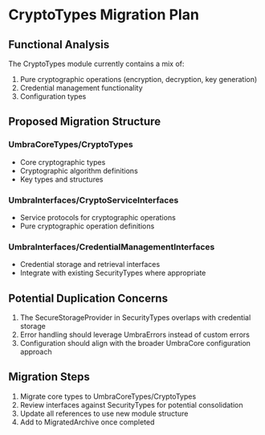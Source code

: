# CryptoTypes Migration Plan

## Functional Analysis

The CryptoTypes module currently contains a mix of:

1. Pure cryptographic operations (encryption, decryption, key generation)
2. Credential management functionality
3. Configuration types

## Proposed Migration Structure

### UmbraCoreTypes/CryptoTypes
- Core cryptographic types
- Cryptographic algorithm definitions
- Key types and structures

### UmbraInterfaces/CryptoServiceInterfaces
- Service protocols for cryptographic operations
- Pure cryptographic operation definitions

### UmbraInterfaces/CredentialManagementInterfaces
- Credential storage and retrieval interfaces
- Integrate with existing SecurityTypes where appropriate

## Potential Duplication Concerns

1. The SecureStorageProvider in SecurityTypes overlaps with credential storage
2. Error handling should leverage UmbraErrors instead of custom errors
3. Configuration should align with the broader UmbraCore configuration approach

## Migration Steps

1. Migrate core types to UmbraCoreTypes/CryptoTypes
2. Review interfaces against SecurityTypes for potential consolidation
3. Update all references to use new module structure
4. Add to MigratedArchive once completed
